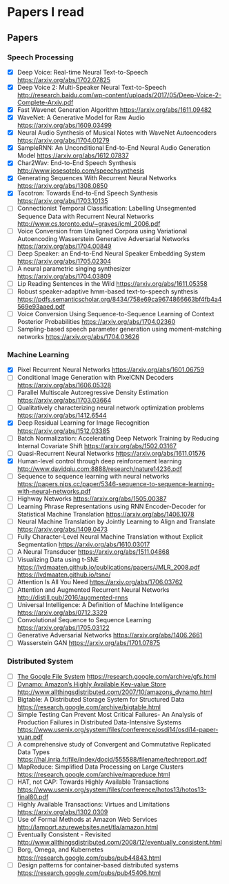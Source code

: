 # Papers I read



## Papers

### Speech Processing

- [x] Deep Voice: Real-time Neural Text-to-Speech  https://arxiv.org/abs/1702.07825
- [x] Deep Voice 2: Multi-Speaker Neural Text-to-Speech http://research.baidu.com/wp-content/uploads/2017/05/Deep-Voice-2-Complete-Arxiv.pdf
- [x] Fast Wavenet Generation Algorithm https://arxiv.org/abs/1611.09482
- [x] WaveNet: A Generative Model for Raw Audio https://arxiv.org/abs/1609.03499
- [x] Neural Audio Synthesis of Musical Notes with WaveNet Autoencoders https://arxiv.org/abs/1704.01279
- [x] SampleRNN: An Unconditional End-to-End Neural Audio Generation Model https://arxiv.org/abs/1612.07837
- [x] Char2Wav: End-to-End Speech Synthesis http://www.josesotelo.com/speechsynthesis
- [x] Generating Sequences With Recurrent Neural Networks https://arxiv.org/abs/1308.0850
- [x] Tacotron: Towards End-to-End Speech Synthesis https://arxiv.org/abs/1703.10135
- [ ] Connectionist Temporal Classification: Labelling Unsegmented Sequence Data with Recurrent Neural Networks http://www.cs.toronto.edu/~graves/icml_2006.pdf
- [ ] Voice Conversion from Unaligned Corpora using Variational Autoencoding Wasserstein Generative Adversarial Networks https://arxiv.org/abs/1704.00849
- [ ] Deep Speaker: an End-to-End Neural Speaker Embedding System https://arxiv.org/abs/1705.02304
- [ ] A neural parametric singing synthesizer https://arxiv.org/abs/1704.03809
- [ ] Lip Reading Sentences in the Wild https://arxiv.org/abs/1611.05358
- [ ] Robust speaker-adaptive hmm-based text-to-speech synthesis https://pdfs.semanticscholar.org/8434/758e69ca9674866663bf4fb4a4569e93aaed.pdf
- [ ] Voice Conversion Using Sequence-to-Sequence Learning of Context Posterior Probabilities https://arxiv.org/abs/1704.02360
- [ ] Sampling-based speech parameter generation using moment-matching networks https://arxiv.org/abs/1704.03626

### Machine Learning

- [x] Pixel Recurrent Neural Networks https://arxiv.org/abs/1601.06759
- [ ] Conditional Image Generation with PixelCNN Decoders https://arxiv.org/abs/1606.05328
- [ ] Parallel Multiscale Autoregressive Density Estimation https://arxiv.org/abs/1703.03664
- [ ] Qualitatively characterizing neural network optimization problems https://arxiv.org/abs/1412.6544
- [x] Deep Residual Learning for Image Recognition https://arxiv.org/abs/1512.03385
- [ ] Batch Normalization: Accelerating Deep Network Training by Reducing Internal Covariate Shift https://arxiv.org/abs/1502.03167
- [ ] Quasi-Recurrent Neural Networks https://arxiv.org/abs/1611.01576
- [x] Human-level control through deep reinforcement learning http://www.davidqiu.com:8888/research/nature14236.pdf
- [ ] Sequence to sequence learning with neural networks https://papers.nips.cc/paper/5346-sequence-to-sequence-learning-with-neural-networks.pdf
- [ ] Highway Networks https://arxiv.org/abs/1505.00387
- [ ] Learning Phrase Representations using RNN Encoder-Decoder for Statistical Machine Translation https://arxiv.org/abs/1406.1078
- [ ] Neural Machine Translation by Jointly Learning to Align and Translate https://arxiv.org/abs/1409.0473
- [ ] Fully Character-Level Neural Machine Translation without Explicit Segmentation https://arxiv.org/abs/1610.03017
- [ ] A Neural Transducer https://arxiv.org/abs/1511.04868
- [ ] Visualizing Data using t-SNE https://lvdmaaten.github.io/publications/papers/JMLR_2008.pdf https://lvdmaaten.github.io/tsne/
- [ ] Attention Is All You Need https://arxiv.org/abs/1706.03762
- [ ] Attention and Augmented Recurrent Neural Networks http://distill.pub/2016/augmented-rnns
- [ ] Universal Intelligence: A Definition of Machine Intelligence https://arxiv.org/abs/0712.3329
- [ ] Convolutional Sequence to Sequence Learning https://arxiv.org/abs/1705.03122
- [ ] Generative Adversarial Networks https://arxiv.org/abs/1406.2661
- [ ] Wasserstein GAN https://arxiv.org/abs/1701.07875

### Distributed System

- [ ] [The Google File System](https://github.com/TanUkkii007/blog/blob/master/gfs.md) https://research.google.com/archive/gfs.html
- [ ] [Dynamo: Amazon’s Highly Available Key-value Store](https://github.com/TanUkkii007/blog/blob/master/amazon_dynamo.md) http://www.allthingsdistributed.com/2007/10/amazons_dynamo.html
- [ ] Bigtable: A Distributed Storage System for Structured Data https://research.google.com/archive/bigtable.html
- [ ] Simple Testing Can Prevent Most Critical Failures- An Analysis of Production Failures in Distributed Data-Intensive Systems https://www.usenix.org/system/files/conference/osdi14/osdi14-paper-yuan.pdf
- [ ] A comprehensive study of Convergent and Commutative
Replicated Data Types https://hal.inria.fr/file/index/docid/555588/filename/techreport.pdf
- [ ] MapReduce: Simplified Data Processing on Large Clusters https://research.google.com/archive/mapreduce.html
- [ ] HAT, not CAP: Towards Highly Available Transactions https://www.usenix.org/system/files/conference/hotos13/hotos13-final80.pdf
- [ ] Highly Available Transactions: Virtues and Limitations https://arxiv.org/abs/1302.0309
- [ ] Use of Formal Methods at Amazon Web Services http://lamport.azurewebsites.net/tla/amazon.html
- [ ] Eventually Consistent - Revisited http://www.allthingsdistributed.com/2008/12/eventually_consistent.html
- [ ] Borg, Omega, and Kubernetes  https://research.google.com/pubs/pub44843.html
- [ ] Design patterns for container-based distributed systems https://research.google.com/pubs/pub45406.html
